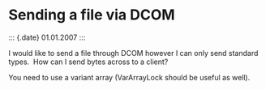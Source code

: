 Sending a file via DCOM
=======================

::: {.date}
01.01.2007
:::

I would like to send a file through DCOM however I can only send
standard types.  How can I send bytes across to a client?

You need to use a variant array (VarArrayLock should be useful as well).
